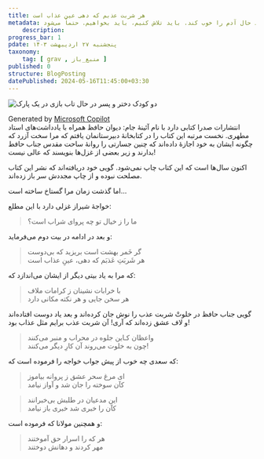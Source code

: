 ```yaml
---
title: هر شربت عذبم که دهی عین عذاب است
metadata: گاهی اوقات یک اتفاق ساده مثل پختن نان یا ماست زدن و یا یک دوستی ساده می‌تواند حال آدم را خوب کند. باید تلاش کنیم، باید بخواهیم. حتماً می‌شود
    description: 
progress_bar: 1
pdate: پنجشنبه ۲۷ اردیبهشت ۱۴۰۳
taxonomy:
    tag: [ grav , منبع_باز ]
published: 0
structure: BlogPosting
datePublished: 2024-05-16T11:45:00+03:30
---
```



![ دو کودک دختر و پسر در حال تاب بازی در یک پارک ](k1.webp)
<div class="align-center">
Generated by <a href="https://www.bing.com/images/create/two-children-in-a-children-park/1-6644d3fe84964bb6b77947d8454b35a4?id=63c%2FDr%2B%2BNXWF%2FnZftI5Z2A.J%2Bt%2FkzSil0b84RIfe7EfXw&view=detailv2&idpp=genimg&noidpclose=1&thid=OIG3.ERAlUIjHd3Wz5vXpw8E.&form=SYDBIC&ssp=1&safesearch=moderate&setlang=en&cc=XL&pc=SANSAAND">Microsoft Copilot</a>
</div>
انتشارات صدرا کتابی دارد با نام آئینهٔ جام: دیوان حافظ همراه با یادداشت‌های استاد مطهری. نخست مرتبه این کتاب را در کتابخانهٔ دبیرستانمان یافتم که مرا سخت آزرد که چگونه ایشان به خود اجازهٔ داده‌اند که چنین جسارتی را روانهٔ ساحت مقدس جناب حافط بدارند و زیر بعضی از غزل‌ها بنویسند که عالی نیست! 

اکنون سال‌ها است که این کتاب چاپ نمی‌شود. گویی خود دریافته‌اند که نشر این کتاب مصلحت نبوده و از چاپ مجددش سر باز زده‌اند.

اما گذشت زمان مرا گستاخ ساخته است...

خواجهٔ شیراز غزلی دارد با این مطلع:

> ما را ز خیال تو چه پروای شراب است؟

و بعد در ادامه در بیت دوم می‌فرماید:

> گر خَمر بهشت است بریزید که بی‌دوست  
هر شَربَتِ عَذبَم که دهی، عینِ عذاب است

که مرا به یاد بیتی دیگر از ایشان می‌اندازد که:

> با خرابات نشینان ز کرامات ملاف  
هر سخن جایی و هر نکته مکانی دارد


گویی جناب حافظ در خلوتْ شربت عذب را نوش جان کرده‌اند و بعد یاد دوست افتاده‌اند و لاف عشق زده‌اند که آری! آن شربت عذب برایم مثل عذاب بود! 

> واعظان کـاین جلوه در محراب و منبر می‌کنند  
چون به خلوت می‌روند آن کارِ دیگر می‌کنند!

که سعدی چه خوب از پیش جواب خواجه را فرموده است که:

> ای مرغ سحر عشق ز پروانه بیاموز  
کآن سوخته را جان شد و آواز نیامد

> این مدعیان در طلبش بی‌خبرانند  
کآن را خبری شد خبری باز نیامد

و همچنین مولانا که فرموده است:

> هر که را اسرار حق آموختند  
مهر کردند و دهانش دوختند